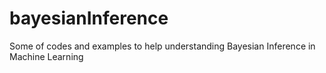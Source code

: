 # bayesianInference
Some of codes and examples to help understanding Bayesian Inference in Machine Learning
